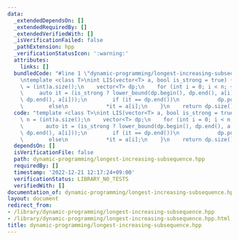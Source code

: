```yaml
---
data:
  _extendedDependsOn: []
  _extendedRequiredBy: []
  _extendedVerifiedWith: []
  _isVerificationFailed: false
  _pathExtension: hpp
  _verificationStatusIcon: ':warning:'
  attributes:
    links: []
  bundledCode: "#line 1 \"dynamic-programming/longest-increasing-subsequence.hpp\"\
    \ntemplate <class T>\nint LIS(vector<T> a, bool is_strong = true) {\n    int n\
    \ = (int)a.size();\n    vector<T> dp;\n    for (int i = 0; i < n; ++i) {\n   \
    \     auto it = (is_strong ? lower_bound(dp.begin(), dp.end(), a[i]) : upper_bound(dp.begin(),\
    \ dp.end(), a[i]));\n        if (it == dp.end())\n            dp.push_back(a[i]);\n\
    \        else\n            *it = a[i];\n    }\n    return dp.size();\n}\n"
  code: "template <class T>\nint LIS(vector<T> a, bool is_strong = true) {\n    int\
    \ n = (int)a.size();\n    vector<T> dp;\n    for (int i = 0; i < n; ++i) {\n \
    \       auto it = (is_strong ? lower_bound(dp.begin(), dp.end(), a[i]) : upper_bound(dp.begin(),\
    \ dp.end(), a[i]));\n        if (it == dp.end())\n            dp.push_back(a[i]);\n\
    \        else\n            *it = a[i];\n    }\n    return dp.size();\n}"
  dependsOn: []
  isVerificationFile: false
  path: dynamic-programming/longest-increasing-subsequence.hpp
  requiredBy: []
  timestamp: '2022-12-21 12:17:24+09:00'
  verificationStatus: LIBRARY_NO_TESTS
  verifiedWith: []
documentation_of: dynamic-programming/longest-increasing-subsequence.hpp
layout: document
redirect_from:
- /library/dynamic-programming/longest-increasing-subsequence.hpp
- /library/dynamic-programming/longest-increasing-subsequence.hpp.html
title: dynamic-programming/longest-increasing-subsequence.hpp
---
```

